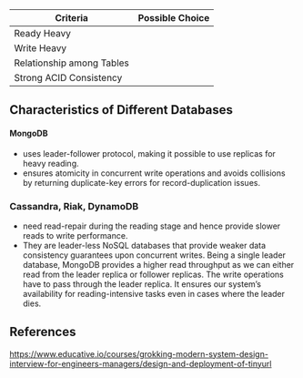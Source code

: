 
| Criteria                  | Possible Choice |
| ------------------------- | --------------- |
| Ready Heavy               |                 |
| Write Heavy               |                 |
| Relationship among Tables |                 |
| Strong ACID Consistency   |                 |

## Characteristics of Different Databases
#### MongoDB
- uses leader-follower protocol, making it possible to use replicas for heavy reading.
- ensures atomicity in concurrent write operations and avoids collisions by returning duplicate-key errors for record-duplication issues.

### Cassandra, Riak, DynamoDB
- need read-repair during the reading stage and hence provide slower reads to write performance.
- They are leader-less NoSQL databases that provide weaker data consistency guarantees upon concurrent writes. Being a single leader database, MongoDB provides a higher read throughput as we can either read from the leader replica or follower replicas. The write operations have to pass through the leader replica. It ensures our system’s availability for reading-intensive tasks even in cases where the leader dies.


## References
https://www.educative.io/courses/grokking-modern-system-design-interview-for-engineers-managers/design-and-deployment-of-tinyurl